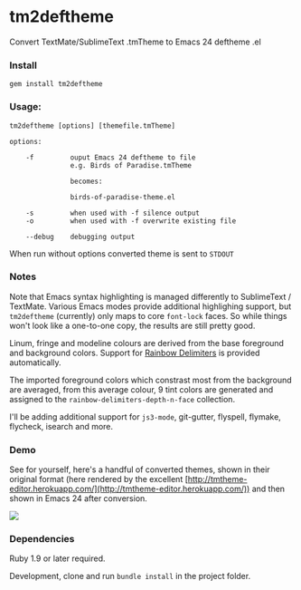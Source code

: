 # tm2deftheme

Convert TextMate/SublimeText .tmTheme to Emacs 24 deftheme .el

### Install

    gem install tm2deftheme

### Usage:

    tm2deftheme [options] [themefile.tmTheme]

    options:

        -f         ouput Emacs 24 deftheme to file
                   e.g. Birds of Paradise.tmTheme

                   becomes:

                   birds-of-paradise-theme.el

        -s         when used with -f silence output
        -o         when used with -f overwrite existing file

        --debug    debugging output

When run without options converted theme is sent to `STDOUT`

### Notes

Note that Emacs syntax highlighting is managed differently to
SublimeText / TextMate. Various Emacs modes provide additional
highlighing support, but `tm2deftheme` (currently) only maps to core
`font-lock` faces. So while things won't look like a one-to-one copy,
the results are still pretty good.

Linum, fringe and modeline colours are derived from the base foreground 
and background colors.  Support for [Rainbow Delimiters](http://www.emacswiki.org/emacs/RainbowDelimiters) 
is provided automatically.

The imported foreground colors which constrast most from the background 
are averaged, from this average colour, 9 tint colors are generated and
assigned to the `rainbow-delimiters-depth-n-face` collection.

I'll be adding additional support for `js3-mode`, git-gutter, flyspell, 
flymake, flycheck, isearch and more.

### Demo

See for yourself, here's a handful of converted themes, shown in their
original format (here rendered by the excellent
[http://tmtheme-editor.herokuapp.com/](http://tmtheme-editor.herokuapp.com/))
and then shown in Emacs 24 after conversion.

![](https://raw.githubusercontent.com/emacsfodder/tmtheme-to-deftheme/master/slides.gif)

### Dependencies

Ruby 1.9 or later required.

Development, clone and run `bundle install` in the project folder.
